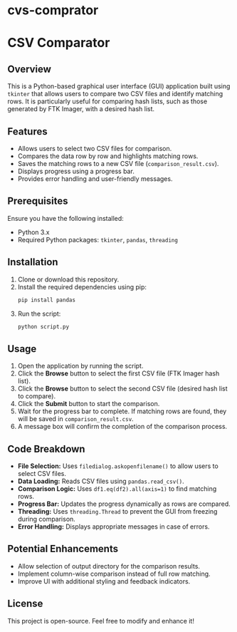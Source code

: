 # cvs-comprator
# CSV Comparator

## Overview
This is a Python-based graphical user interface (GUI) application built using `tkinter` that allows users to compare two CSV files and identify matching rows. It is particularly useful for comparing hash lists, such as those generated by FTK Imager, with a desired hash list.

## Features
- Allows users to select two CSV files for comparison.
- Compares the data row by row and highlights matching rows.
- Saves the matching rows to a new CSV file (`comparison_result.csv`).
- Displays progress using a progress bar.
- Provides error handling and user-friendly messages.

## Prerequisites
Ensure you have the following installed:
- Python 3.x
- Required Python packages: `tkinter`, `pandas`, `threading`

## Installation
1. Clone or download this repository.
2. Install the required dependencies using pip:
   ```sh
   pip install pandas
   ```
3. Run the script:
   ```sh
   python script.py
   ```

## Usage
1. Open the application by running the script.
2. Click the **Browse** button to select the first CSV file (FTK Imager hash list).
3. Click the **Browse** button to select the second CSV file (desired hash list to compare).
4. Click the **Submit** button to start the comparison.
5. Wait for the progress bar to complete. If matching rows are found, they will be saved in `comparison_result.csv`.
6. A message box will confirm the completion of the comparison process.

## Code Breakdown
- **File Selection:** Uses `filedialog.askopenfilename()` to allow users to select CSV files.
- **Data Loading:** Reads CSV files using `pandas.read_csv()`.
- **Comparison Logic:** Uses `df1.eq(df2).all(axis=1)` to find matching rows.
- **Progress Bar:** Updates the progress dynamically as rows are compared.
- **Threading:** Uses `threading.Thread` to prevent the GUI from freezing during comparison.
- **Error Handling:** Displays appropriate messages in case of errors.

## Potential Enhancements
- Allow selection of output directory for the comparison results.
- Implement column-wise comparison instead of full row matching.
- Improve UI with additional styling and feedback indicators.

## License
This project is open-source. Feel free to modify and enhance it!

